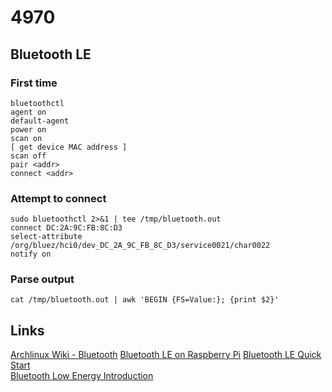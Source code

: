# 4970 
## Bluetooth LE 
### First time
```
bluetoothctl
agent on 
default-agent
power on 
scan on
[ get device MAC address ]
scan off
pair <addr> 
connect <addr>
```

### Attempt to connect
```
sudo bluetoothctl 2>&1 | tee /tmp/bluetooth.out
connect DC:2A:9C:FB:8C:D3 
select-attribute /org/bluez/hci0/dev_DC_2A_9C_FB_8C_D3/service0021/char0022
notify on
```

### Parse output
```
cat /tmp/bluetooth.out | awk 'BEGIN {FS=Value:}; {print $2}'
```

## Links
[Archlinux Wiki - Bluetooth](https://wiki.archlinux.org/index.php/bluetooth#Bluetoothctl)
[Bluetooth LE on Raspberry Pi](https://www.elinux.org/RPi_Bluetooth_LE)
[Bluetooth LE Quick Start](https://www.jaredwolff.com/blog/get-started-with-bluetooth-low-energy/)  
[Bluetooth Low Energy Introduction](https://learn.adafruit.com/introduction-to-bluetooth-low-energy/introduction)  
